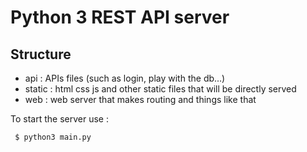 Python 3 REST API server
========================

Structure
---------

* api : APIs files (such as login, play with the db...)
* static : html css js and other static files that will be directly served
* web : web server that makes routing and things like that

To start the server use : 
```
 $ python3 main.py
```
